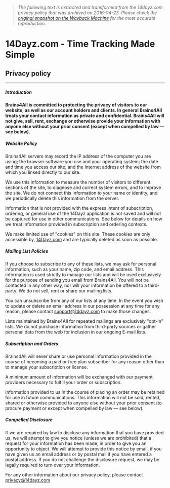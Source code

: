 > *The following text is extracted and transformed from the 14dayz.com privacy policy that was archived on 2016-04-23. Please check the [original snapshot on the Wayback Machine](https://web.archive.org/web/20160423225510id_/http%3A//www.14dayz.com/en/privacy.php) for the most accurate reproduction.*

# 14Dayz.com - Time Tracking Made Simple

## Privacy policy

* * *

##### Introduction

**Brains4All is committed to protecting the privacy of visitors to our website, as well as our account holders and clients. In general Brains4All treats your contact information as private and confidential. Brains4All will not give, sell, rent, exchange or otherwise provide your information with anyone else without your prior consent (except when compelled by law — see below).**

##### Website Policy

Brains4All servers may record the IP address of the computer you are using; the browser software you use and your operating system; the date and time you access our site; and the Internet address of the website from which you linked directly to our site.

We use this information to measure the number of visitors to different sections of the site, to diagnose and correct system errors, and to improve the site. We do not connect this information to your name or identity, and we periodically delete this information from the server.

Information that is not provided with the express intent of subscription, ordering, or general use of the 14Dayz application is not saved and will not be captured for use in other communications. See below for details on how we treat information provided in subscription and ordering contexts.

We make limited use of "cookies" on this site. These cookies are only accessible by, [14Dayz.com](http://14dayz.com/) and are typically deleted as soon as possible.

##### Mailing List Policies

If you choose to subscribe to any of these lists, we may ask for personal information, such as your name, zip code, and email address. This information is used strictly to manage our lists and will be used exclusively for the purpose of sending you email from Brains4All. You will not be contacted in any other way, nor will your information be offered to a third-party. We do not sell, rent or share our mailing lists.

You can unsubscribe from any of our lists at any time. In the event you wish to update or delete an email address in our possession at any time for any reason, please contact [support@14dayz.com](mailto:support@14dayz.com) to make those changes.

Lists maintained by Brains4All for repeated mailings are exclusively "opt-in" lists. We do not purchase information from third-party sources or gather personal data from the web for inclusion in our ongoing E-mail lists.

##### Subscription and Orders

Brains4All will never share or use personal information provided in the course of becoming a paid or free plan subscriber for any reason other than to manage your subscription or license.

A minimum amount of information will be exchanged with our payment providers necessary to fulfill your order or subscription. 

Information provided to us in the course of placing an order may be retained for use in future communications. This information will not be sold, rented, shared or otherwise provided to anyone else without your prior consent (to procure payment or except when compelled by law — see below).

##### Compelled Disclosure

If we are required by law to disclose any information that you have provided us, we will attempt to give you notice (unless we are prohibited) that a request for your information has been made, in order to give you an opportunity to object. We will attempt to provide this notice by email, if you have given us an email address or by postal mail if you have entered a postal address. If you do not challenge the disclosure request, we may be legally required to turn over your information. 

For any other information about our privacy policy, please contact [privacy@14dayz.com](mailto:privacy@14dayz.com)

